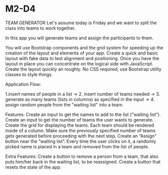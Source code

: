 # M2-D4


TEAM GENERATOR
Let's assume today is Friday and we want to split the class into teams to work together.

 

In this app you will generate teams and assign the participants to them.

 

You will use Bootstrap components and the grid system for speeding up the creation of the layout and elements of your app. Create a quick and basic layout with fake data to test alignment and positioning. Once you have the layout in place you can concentrate on the logical side with JavaScript. Create the layout quickly an roughly. No CSS required, use Bootstrap utility classes to style things.

 

Application Flow: 

 

1.insert names of people in a list → 2. insert number of teams needed → 3. generate as many teams (lists in columns) as specified in the input → 4. assign random people from the "waiting list" into a team.

 

Features:
Create an input to get the names to add to the list ("waiting list").
Create an input to get the number of teams the user wants to generate.
Create the grid for displaying the teams. Each team should be rendered inside of a column.
Make sure the previously specified number of teams gets generated before proceeding with the next step.
Create an “Assign” button near the “waiting list”. Every time the user clicks on it, a randomly picked name is placed in a team and removed from the list of people.
 

Extra Features:
Create a button to remove a person from a team, that also puts him/her back in the waiting list, to be reassigned.
Create a button that resets the state of the app.
